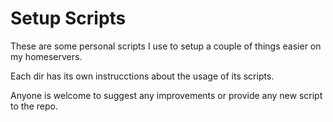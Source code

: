 # Setup Scripts
These are some personal scripts I use to setup a couple of things easier on my homeservers.

Each dir has its own instrucctions about the usage of its scripts.

Anyone is welcome to suggest any improvements or provide any new script to the repo.
